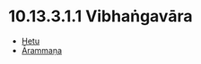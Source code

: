 

# 10.13.3.1.1 Vibhaṅgavāra

* [Hetu](10.13.3.1.1/Hetu.md)
* [Ārammaṇa](10.13.3.1.1/Arammana.md)



